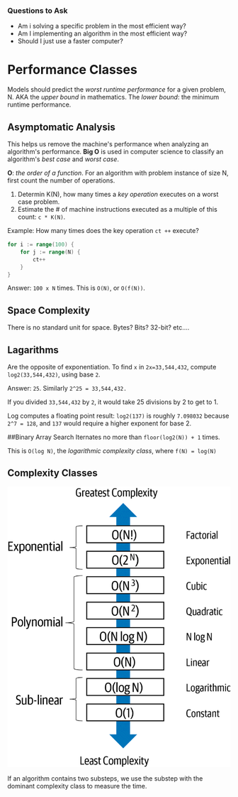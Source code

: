 ### Questions to Ask
* Am i solving a specific problem in the most efficient way?
* Am I implementing an algorithm in the most efficient way?
* Should I just use a faster computer?

# Performance Classes
Models should predict the _worst runtime performance_ for a given problem, N. AKA the _upper bound_ in mathematics.
The _lower bound_: the minimum runtime performance.

## Asymptomatic Analysis
This helps us remove the machine's performance when analyzing an algorithm's performance.
**Big O** is used in computer science to classify an algorithm's _best case_ and _worst case_.

**O**: _the order of a function_. For an algorithm with problem instance of size N, first count the number of operations.

1. Determin K(N), how many times a _key operation_ executes on a worst case problem.
2. Estimate the # of machine instructions executed as a multiple of this count: `c * K(N)`.

Example: How many times does the key operation `ct ++` execute?
```go
for i := range(100) {
	for j := range(N) {
		ct++
    }
}
```
Answer: `100 x N` times. This is `O(N)`, or `O(f(N))`. 

## Space Complexity
There is no standard unit for space. Bytes? Bits? 32-bit? etc....

## Lagarithms
Are the opposite of exponentiation.
To find `x` in `2x=33,544,432`, compute `log2(33,544,432)`, using base `2`.

Answer: `25`. Similarly `2^25 = 33,544,432.` 

If you divided `33,544,432` by `2`, it would take 25 divisions by 2 to get to 1.

Log computes a floating point result: `log2(137)` is roughly `7.098032` because `2^7 = 128`, and `137` would require a
higher exponent for base 2.

##Binary Array Search
Iternates no more than `floor(log2(N)) + 1` times.

This is `O(log N)`, the _logarithmic complexity class_, where `f(N) = log(N)`

## Complexity Classes
![](./complexityClasses.gif)

If an algorithm contains two substeps, we use the substep with the dominant complexity class to measure the time.